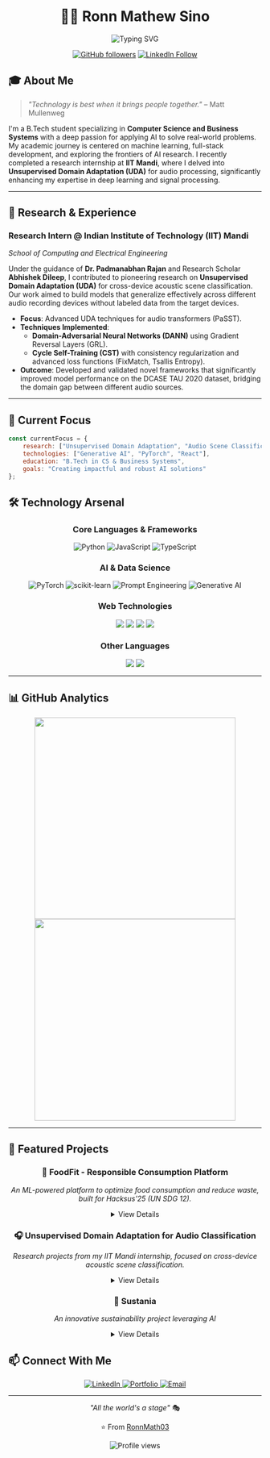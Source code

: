 <div align="center">

# 👨‍💻 Ronn Mathew Sino

<p align="center">
    <img src="https://readme-typing-svg.herokuapp.com?font=Fira+Code&pause=1000&color=6B5DF7&center=true&vCenter=true&width=435&lines=Computer+Science+Student;AI+%26+ML+Researcher;Full+Stack+Developer;Prompt+Engineer" alt="Typing SVG" />
</p>

[![GitHub followers](https://img.shields.io/github/followers/RonnMath03?label=Follow&style=social)](https://github.com/RonnMath03)
[![LinkedIn Follow](https://img.shields.io/badge/Follow-LinkedIn-blue?style=social&logo=linkedin)](https://www.linkedin.com/in/ronnmathewsino)

</div>

## 🎓 About Me

> *"Technology is best when it brings people together."* – Matt Mullenweg

I'm a B.Tech student specializing in **Computer Science and Business Systems** with a deep passion for applying AI to solve real-world problems. My academic journey is centered on machine learning, full-stack development, and exploring the frontiers of AI research. I recently completed a research internship at **IIT Mandi**, where I delved into **Unsupervised Domain Adaptation (UDA)** for audio processing, significantly enhancing my expertise in deep learning and signal processing.

---

## 🔬 Research & Experience

### **Research Intern @ Indian Institute of Technology (IIT) Mandi**
*School of Computing and Electrical Engineering*

Under the guidance of **Dr. Padmanabhan Rajan** and Research Scholar **Abhishek Dileep**, I contributed to pioneering research on **Unsupervised Domain Adaptation (UDA)** for cross-device acoustic scene classification. Our work aimed to build models that generalize effectively across different audio recording devices without labeled data from the target devices.

- **Focus**: Advanced UDA techniques for audio transformers (PaSST).
- **Techniques Implemented**:
  - **Domain-Adversarial Neural Networks (DANN)** using Gradient Reversal Layers (GRL).
  - **Cycle Self-Training (CST)** with consistency regularization and advanced loss functions (FixMatch, Tsallis Entropy).
- **Outcome**: Developed and validated novel frameworks that significantly improved model performance on the DCASE TAU 2020 dataset, bridging the domain gap between different audio sources.

---

## 🔮 Current Focus

```js
const currentFocus = {
    research: ["Unsupervised Domain Adaptation", "Audio Scene Classification"],
    technologies: ["Generative AI", "PyTorch", "React"],
    education: "B.Tech in CS & Business Systems",
    goals: "Creating impactful and robust AI solutions"
};
```

## 🛠️ Technology Arsenal

<div align="center">

### Core Languages & Frameworks
![Python](https://img.shields.io/badge/Python-Expert-3776AB?style=for-the-badge&logo=python&logoColor=white)
![JavaScript](https://img.shields.io/badge/JavaScript-Proficient-F7DF1E?style=for-the-badge&logo=javascript&logoColor=black)
![TypeScript](https://img.shields.io/badge/TypeScript-Advanced-3178C6?style=for-the-badge&logo=typescript&logoColor=white)

### AI & Data Science
![PyTorch](https://img.shields.io/badge/PyTorch-Expert-EE4C2C?style=for-the-badge&logo=pytorch&logoColor=white)
![scikit-learn](https://img.shields.io/badge/scikit--learn-Advanced-F7931E?style=for-the-badge&logo=scikit-learn&logoColor=white)
![Prompt Engineering](https://img.shields.io/badge/Prompt_Engineering-Specialist-FF5733?style=for-the-badge&logo=artstation&logoColor=white)
![Generative AI](https://img.shields.io/badge/Generative_AI-Advanced-8A2BE2?style=for-the-badge&logo=openai&logoColor=white)

### Web Technologies
<div>
    <img src="https://img.shields.io/badge/React-61DAFB?style=for-the-badge&logo=react&logoColor=black" />
    <img src="https://img.shields.io/badge/Node.js-339933?style=for-the-badge&logo=node.js&logoColor=white" />
    <img src="https://img.shields.io/badge/HTML5-E34F26?style=for-the-badge&logo=html5&logoColor=white" />
    <img src="https://img.shields.io/badge/CSS3-1572B6?style=for-the-badge&logo=css3&logoColor=white" />
</div>

### Other Languages
<div>
    <img src="https://img.shields.io/badge/R-Advanced-276DC3?style=for-the-badge&logo=r&logoColor=white" />
    <img src="https://img.shields.io/badge/C++-00599C?style=for-the-badge&logo=c%2B%2B&logoColor=white" />
</div>

</div>

---

## 📊 GitHub Analytics

<p align="center">
    <img src="https://github-readme-stats.vercel.app/api?username=RonnMath03&show_icons=true&theme=tokyonight" width="400">
    <img src="https://github-readme-stats.vercel.app/api/top-langs/?username=RonnMath03&layout=compact&theme=tokyonight" width="400">
</p>

---

## 🎯 Featured Projects

<div align="center">

### 🥗 FoodFit - Responsible Consumption Platform
*An ML-powered platform to optimize food consumption and reduce waste, built for Hacksus'25 (UN SDG 12).*

<details>
<summary>View Details</summary>

- **Core Idea**: Provides data-driven insights, personalized portion recommendations, and waste forecasts to promote sustainable eating habits.
- **Tech Stack**:
    - **Frontend**: `TypeScript`, `React`, `Vite`, `Chakra UI`, `React Query`
    - **Backend**: `Python`, `Flask`, `scikit-learn`, `XGBoost`
- **ML Models**: Implemented Gradient Boosting for portion prediction, a Random Forest for waste classification, and collaborative filtering for meal recommendations.
- **Repository**: [FoodFit](https://github.com/RonnMath03/FoodFit)

</details>

### 🎧 Unsupervised Domain Adaptation for Audio Classification
*Research projects from my IIT Mandi internship, focused on cross-device acoustic scene classification.*

<details>
<summary>View Details</summary>

#### Project 1: UDA with Gradient Reversal Layer (GRL)
- **Objective**: Implemented a Domain-Adversarial Neural Network (DANN) using a GRL to make an audio transformer (PaSST) robust to domain shifts across different recording devices.
- **Key Result**: Achieved **70.37%** accuracy on the target domain, a **22.76%** absolute improvement over the source-only baseline, demonstrating the effectiveness of adversarial training.
- **Repository**: [UDA-Gradient-Reversal-Layer](https://github.com/UDA-IIT-Mandi/UDA-Gradient-Reversal-Layer)

#### Project 2: UDA with Cycle Self-Training (CST)
- **Objective**: Developed a novel framework using Cycle Self-Training (CST) combined with FixMatch consistency regularization and a Sharpness-Aware Minimization (SAM) optimizer.
- **Key Result**: Attained a **66.57%** overall accuracy by leveraging a multi-component loss function, proving the viability of CST for audio domain adaptation.
- **Repository**: [UDA-Cycle-Self-Training](https://github.com/UDA-IIT-Mandi/UDA-Cycle-Self-Training)

</details>

### 🌱 Sustania
*An innovative sustainability project leveraging AI*

<details>
<summary>View Details</summary>

- Frontend - Typescript
- Backend - Python
- Advanced ML algorithms for environmental impact analysis
- Sustainable technology implementation
- Check out at [Sustania](https://github.com/RonnMath03/Sustania)

</details>

</div>

## 📫 Connect With Me

<div align="center">
    <a href="https://linkedin.com/in/ronnmathewsino">
        <img src="https://img.shields.io/badge/LinkedIn-Connect-blue?style=for-the-badge&logo=linkedin" alt="LinkedIn" />
    </a>
    <a href="https://ronnmath03.github.io">
        <img src="https://img.shields.io/badge/Portfolio-Visit-success?style=for-the-badge&logo=github" alt="Portfolio" />
    </a>
    <a href="mailto:ronnmathewsino@gmail.com">
        <img src="https://img.shields.io/badge/Email-Contact-red?style=for-the-badge&logo=gmail" alt="Email" />
    </a>
</div>

---

<div align="center">

*"All the world's a stage"* 🎭

⭐️ From [RonnMath03](https://github.com/RonnMath03)

<img src="https://komarev.com/ghpvc/?username=RonnMath03&color=blueviolet&style=flat-square&label=Profile+Views" alt="Profile views" />

</div>
